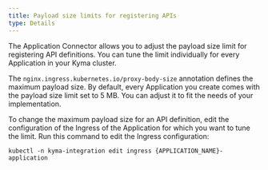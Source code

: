 ```yaml
---
title: Payload size limits for registering APIs
type: Details
---
```


The Application Connector allows you to adjust the payload size limit for registering API definitions. You can tune the limit individually for every Application in your Kyma cluster.

The `nginx.ingress.kubernetes.io/proxy-body-size` annotation defines the maximum payload size. By default, every Application you create comes with the payload size limit set to 5 MB. You can adjust it to fit the needs of your implementation.

To change the maximum payload size for an API definition, edit the configuration of the Ingress of the Application for which you want to tune the limit. Run this command to edit the Ingress configuration:

``` console
kubectl -n kyma-integration edit ingress {APPLICATION_NAME}-application
```
